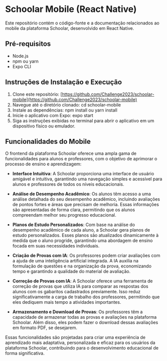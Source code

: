 # Schoolar Mobile (React Native)

Este repositório contém o código-fonte e a documentação relacionados ao mobile da plataforma Schoolar, desenvolvido em React Native.

## Pré-requisitos
- Node.js
- npm ou yarn
- Expo CLI

## Instruções de Instalação e Execução
1. Clone este repositório: [https://github.com/Challenge2023/schoolar-mobile](https://github.com/Challenge2023/schoolar-mobile)
2. Navegue até o diretório clonado: cd schoolar-mobile
3. Instale as dependências: npm install ou yarn install
4. Inicie o aplicativo com Expo: expo start
5. Siga as instruções exibidas no terminal para abrir o aplicativo em um dispositivo físico ou emulador.

## Funcionalidades do Mobile
O frontend da plataforma Schoolar oferece uma ampla gama de funcionalidades para alunos e professores, com o objetivo de aprimorar o processo de ensino e aprendizagem:

- **Interface Intuitiva**: A Schoolar proporciona uma interface de usuário amigável e intuitiva, garantindo uma navegação simples e acessível para alunos e professores de todos os níveis educacionais.

- **Análise de Desempenho Acadêmico**: Os alunos têm acesso a uma análise detalhada do seu desempenho acadêmico, incluindo avaliações de pontos fortes e áreas que precisam de melhoria. Essas informações são apresentadas de forma clara, permitindo que os alunos compreendam melhor seu progresso educacional.

- **Planos de Estudo Personalizados**: Com base na análise do desempenho acadêmico de cada aluno, a Schoolar gera planos de estudo personalizados. Esses planos são atualizados dinamicamente à medida que o aluno progride, garantindo uma abordagem de ensino focada em suas necessidades individuais.

- **Criação de Provas com IA**: Os professores podem criar avaliações com a ajuda de uma inteligência artificial integrada. A IA auxilia na formulação de questões e na organização da prova, economizando tempo e garantindo a qualidade do material de avaliação.

- **Correção de Provas com IA**: A Schoolar oferece uma ferramenta de correção de provas que utiliza IA para comparar as respostas dos alunos com os gabaritos cadastrados previamente. Isso reduz significativamente a carga de trabalho dos professores, permitindo que eles dediquem mais tempo a atividades importantes.

- **Armazenamento e Download de Provas**: Os professores têm a capacidade de armazenar todas as provas e avaliações na plataforma Schoolar. Além disso, eles podem fazer o download dessas avaliações em formato PDF, se desejarem.

Essas funcionalidades são projetadas para criar uma experiência de aprendizado mais adaptativa, personalizada e eficaz para os usuários da plataforma Schoolar, contribuindo para o desenvolvimento educacional de forma significativa.
